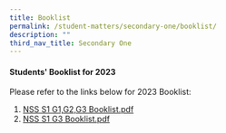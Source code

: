 ```yaml
---
title: Booklist
permalink: /student-matters/secondary-one/booklist/
description: ""
third_nav_title: Secondary One
---
```

<h4><strong>Students' Booklist for 2023</strong></h4>
<p>Please refer to the links below for 2023 Booklist:</p>
<ol>
<li><a href="/files/S1G1%20G2%20G3.pdf" target="">NSS S1 G1,G2,G3 Booklist.pdf</a></li>
<li><a href="/files/S1G3.pdf" target="">NSS S1 G3 Booklist.pdf</a></li>
</ol>
